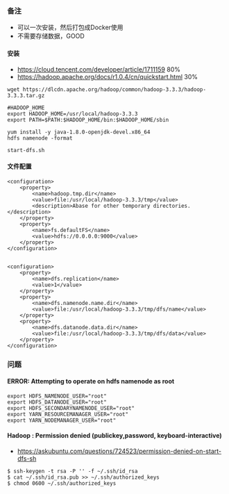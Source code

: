 
### 备注
* 可以一次安装，然后打包成Docker使用
* 不需要存储数据，GOOD


#### 安装
* https://cloud.tencent.com/developer/article/1711159 80%
* https://hadoop.apache.org/docs/r1.0.4/cn/quickstart.html 30%



```
wget https://dlcdn.apache.org/hadoop/common/hadoop-3.3.3/hadoop-3.3.3.tar.gz

#HADOOP_HOME
export HADOOP_HOME=/usr/local/hadoop-3.3.3
export PATH=$PATH:$HADOOP_HOME/bin:$HADOOP_HOME/sbin

```

```
yum install -y java-1.8.0-openjdk-devel.x86_64
hdfs namenode -format
```

```
start-dfs.sh
```

#### 文件配置
```
<configuration>
    <property>
        <name>hadoop.tmp.dir</name>
        <value>file:/usr/local/hadoop-3.3.3/tmp</value>
        <description>Abase for other temporary directories.</description>
    </property>
    <property>
        <name>fs.defaultFS</name>
        <value>hdfs://0.0.0.0:9000</value>
    </property>
</configuration>


<configuration>
    <property>
        <name>dfs.replication</name>
        <value>1</value>
    </property>
    <property>
        <name>dfs.namenode.name.dir</name>
        <value>file:/usr/local/hadoop-3.3.3/tmp/dfs/name</value>
    </property>
    <property>
        <name>dfs.datanode.data.dir</name>
        <value>file:/usr/local/hadoop-3.3.3/tmp/dfs/data</value>
    </property>
</configuration>
```




### 问题
#### ERROR: Attempting to operate on hdfs namenode as root
```
export HDFS_NAMENODE_USER="root"
export HDFS_DATANODE_USER="root"
export HDFS_SECONDARYNAMENODE_USER="root"
export YARN_RESOURCEMANAGER_USER="root"
export YARN_NODEMANAGER_USER="root"
```

#### Hadoop : Permission denied (publickey,password, keyboard-interactive)
* https://askubuntu.com/questions/724523/permission-denied-on-start-dfs-sh
```
$ ssh-keygen -t rsa -P '' -f ~/.ssh/id_rsa
$ cat ~/.ssh/id_rsa.pub >> ~/.ssh/authorized_keys
$ chmod 0600 ~/.ssh/authorized_keys
```

